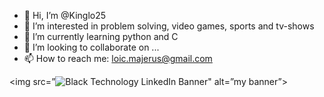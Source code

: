 - 👋 Hi, I’m @Kinglo25
- 👀 I’m interested in problem solving, video games, sports and tv-shows
- 🌱 I’m currently learning python and C
- 💞️ I’m looking to collaborate on ...
- 📫 How to reach me: loic.majerus@gmail.com

<!---
Kinglo25/Kinglo25 is a ✨ special ✨ repository because its `README.md` (this file) appears on your GitHub profile.
You can click the Preview link to take a look at your changes.
--->
<img src=”![Black Technology LinkedIn Banner](https://user-images.githubusercontent.com/59590960/205439397-2c8ae404-07c3-4784-be9b-a51e7bf9672e.png)" alt=”my banner”>
